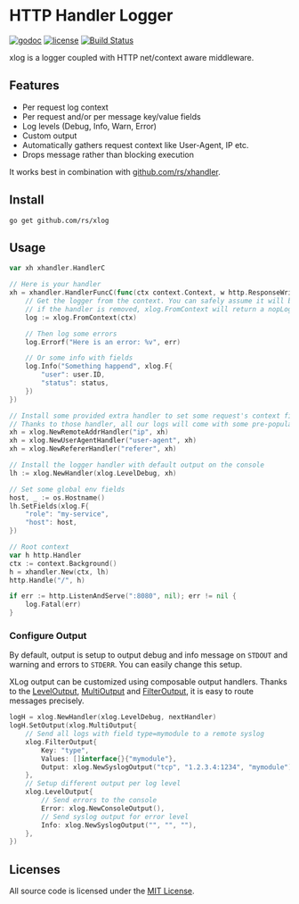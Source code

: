 # HTTP Handler Logger

[![godoc](http://img.shields.io/badge/godoc-reference-blue.svg?style=flat)](https://godoc.org/github.com/rs/xlog) [![license](http://img.shields.io/badge/license-MIT-red.svg?style=flat)](https://raw.githubusercontent.com/rs/xlog/master/LICENSE) [![Build Status](https://travis-ci.org/rs/xlog.svg?branch=master)](https://travis-ci.org/rs/xlog)

xlog is a logger coupled with HTTP net/context aware middleware.

## Features

- Per request log context
- Per request and/or per message key/value fields
- Log levels (Debug, Info, Warn, Error)
- Custom output
- Automatically gathers request context like User-Agent, IP etc.
- Drops message rather than blocking execution

It works best in combination with [github.com/rs/xhandler](https://github.com/rs/xhandler).

## Install

    go get github.com/rs/xlog

## Usage

```go
var xh xhandler.HandlerC

// Here is your handler
xh = xhandler.HandlerFuncC(func(ctx context.Context, w http.ResponseWriter, r *http.Request) {
    // Get the logger from the context. You can safely assume it will be always there,
    // if the handler is removed, xlog.FromContext will return a nopLogger
    log := xlog.FromContext(ctx)

    // Then log some errors
    log.Errorf("Here is an error: %v", err)

    // Or some info with fields
    log.Info("Something happend", xlog.F{
        "user": user.ID,
        "status": status,
    })
})

// Install some provided extra handler to set some request's context fields.
// Thanks to those handler, all our logs will come with some pre-populated fields.
xh = xlog.NewRemoteAddrHandler("ip", xh)
xh = xlog.NewUserAgentHandler("user-agent", xh)
xh = xlog.NewRefererHandler("referer", xh)

// Install the logger handler with default output on the console
lh := xlog.NewHandler(xlog.LevelDebug, xh)

// Set some global env fields
host, _ := os.Hostname()
lh.SetFields(xlog.F{
    "role": "my-service",
    "host": host,
})

// Root context
var h http.Handler
ctx := context.Background()
h = xhandler.New(ctx, lh)
http.Handle("/", h)

if err := http.ListenAndServe(":8080", nil); err != nil {
    log.Fatal(err)
}
```

### Configure Output

By default, output is setup to output debug and info message on `STDOUT` and warning and errors to `STDERR`. You can easily change this setup.

XLog output can be customized using composable output handlers. Thanks to the [LevelOutput](https://godoc.org/github.com/rs/xlog#LevelOutput), [MultiOutput](https://godoc.org/github.com/rs/xlog#MultiOutput) and [FilterOutput](https://godoc.org/github.com/rs/xlog#FilterOutput), it is easy to route messages precisely.

```go
logH = xlog.NewHandler(xlog.LevelDebug, nextHandler)
logH.SetOutput(xlog.MultiOutput{
    // Send all logs with field type=mymodule to a remote syslog
    xlog.FilterOutput{
        Key: "type",
        Values: []interface{}{"mymodule"},
        Output: xlog.NewSyslogOutput("tcp", "1.2.3.4:1234", "mymodule"),
    },
    // Setup different output per log level
    xlog.LevelOutput{
        // Send errors to the console
        Error: xlog.NewConsoleOutput(),
        // Send syslog output for error level
        Info: xlog.NewSyslogOutput("", "", ""),
    },
})
```

## Licenses

All source code is licensed under the [MIT License](https://raw.github.com/rs/xlog/master/LICENSE).
